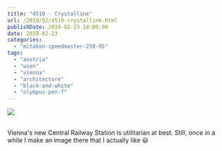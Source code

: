 ```yaml
---
title: "4510 - Crystalline"
url: /2019/02/4510-crystalline.html
publishDate: 2019-02-23 18:00:00
date: 2019-02-23
categories: 
  - "mitakon-speedmaster-250-95"
tags: 
  - "austria"
  - "wien"
  - "vienna"
  - "architecture"
  - "black-and-white"
  - "olympus-pen-f"
---
```

<div class="container">
<div class="center"><a target="_blank" href="https://d25zfm9zpd7gm5.cloudfront.net/1200x1200/2017/20171129_190356-Edit_lr.jpg"><img class="webfeedsFeaturedVisual" src="https://d25zfm9zpd7gm5.cloudfront.net/0600x0600/2017/20171129_190356-Edit_lr.jpg" /></a></div>
</div>
<br />

Vienna's new Central Railway Station is utilitarian at best. Still,
once in a while I make an image there that I actually like :smiley: